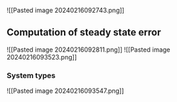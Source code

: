 ![[Pasted image 20240216092743.png]]
## Computation of steady state error
![[Pasted image 20240216092811.png]]
![[Pasted image 20240216093523.png]]
### System types
![[Pasted image 20240216093547.png]]
